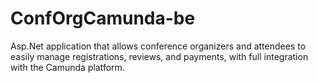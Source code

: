 # ConfOrgCamunda-be
Asp.Net application that allows conference organizers and attendees to easily manage registrations, reviews, and payments, with full integration with the Camunda platform.
